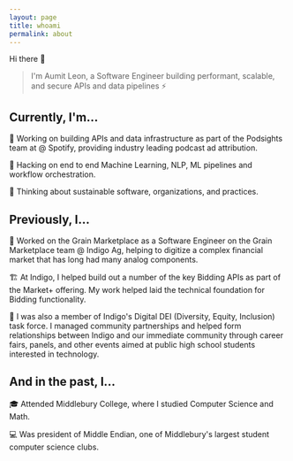 ```yaml
---
layout: page
title: whoami
permalink: about
---
```


Hi there 👋

> I'm Aumit Leon, a Software Engineer building performant, scalable, and secure APIs and data pipelines ⚡

## Currently, I'm...

🔭 Working on building APIs and data infrastructure as part of the Podsights team at @ Spotify, providing industry leading podcast ad attribution.

🌱 Hacking on end to end Machine Learning, NLP, ML pipelines and workflow orchestration.

💬 Thinking about sustainable software, organizations, and practices.

## Previously, I...

🌾 Worked on the Grain Marketplace as a Software Engineer on the Grain Marketplace team @ Indigo Ag, helping to digitize a complex financial market that has long had many analog components.

🏗️ At Indigo, I helped build out a number of the key Bidding APIs as part of the Market+ offering. My work helped laid the technical foundation for Bidding functionality. 

🤝 I was also a member of Indigo's Digital DEI (Diversity, Equity, Inclusion) task force. I managed community partnerships and helped form relationships between Indigo and our immediate community through career fairs, panels, and other events aimed at public high school students interested in technology. 

## And in the past, I...

🎓 Attended Middlebury College, where I studied Computer Science and Math.

💻 Was president of Middle Endian, one of Middlebury's largest student computer science clubs.